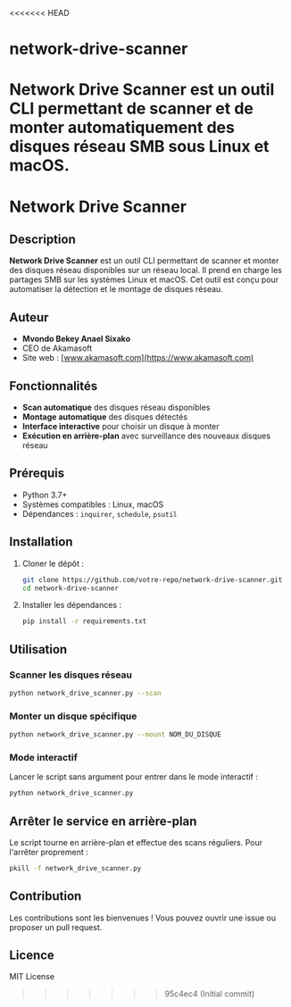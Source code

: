 <<<<<<< HEAD
# network-drive-scanner
Network Drive Scanner est un outil CLI permettant de scanner et de monter automatiquement des disques réseau SMB sous Linux et macOS.
=======
# Network Drive Scanner

## Description
**Network Drive Scanner** est un outil CLI permettant de scanner et monter des disques réseau disponibles sur un réseau local. Il prend en charge les partages SMB sur les systèmes Linux et macOS. Cet outil est conçu pour automatiser la détection et le montage de disques réseau.

## Auteur
- **Mvondo Bekey Anael Sixako**
- CEO de Akamasoft
- Site web : [www.akamasoft.com](https://www.akamasoft.com)

## Fonctionnalités
- **Scan automatique** des disques réseau disponibles
- **Montage automatique** des disques détectés
- **Interface interactive** pour choisir un disque à monter
- **Exécution en arrière-plan** avec surveillance des nouveaux disques réseau

## Prérequis
- Python 3.7+
- Systèmes compatibles : Linux, macOS
- Dépendances : `inquirer`, `schedule`, `psutil`

## Installation
1. Cloner le dépôt :
   ```bash
   git clone https://github.com/votre-repo/network-drive-scanner.git
   cd network-drive-scanner
   ```
2. Installer les dépendances :
   ```bash
   pip install -r requirements.txt
   ```

## Utilisation
### Scanner les disques réseau
```bash
python network_drive_scanner.py --scan
```

### Monter un disque spécifique
```bash
python network_drive_scanner.py --mount NOM_DU_DISQUE
```

### Mode interactif
Lancer le script sans argument pour entrer dans le mode interactif :
```bash
python network_drive_scanner.py
```

## Arrêter le service en arrière-plan
Le script tourne en arrière-plan et effectue des scans réguliers.
Pour l'arrêter proprement :
```bash
pkill -f network_drive_scanner.py
```

## Contribution
Les contributions sont les bienvenues ! Vous pouvez ouvrir une issue ou proposer un pull request.

## Licence
MIT License

>>>>>>> 95c4ec4 (Initial commit)
